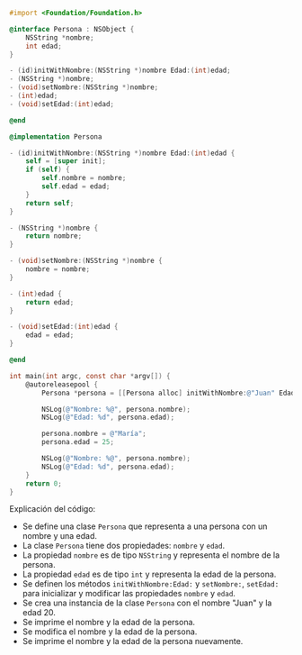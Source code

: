 ```objective-c
#import <Foundation/Foundation.h>

@interface Persona : NSObject {
    NSString *nombre;
    int edad;
}

- (id)initWithNombre:(NSString *)nombre Edad:(int)edad;
- (NSString *)nombre;
- (void)setNombre:(NSString *)nombre;
- (int)edad;
- (void)setEdad:(int)edad;

@end

@implementation Persona

- (id)initWithNombre:(NSString *)nombre Edad:(int)edad {
    self = [super init];
    if (self) {
        self.nombre = nombre;
        self.edad = edad;
    }
    return self;
}

- (NSString *)nombre {
    return nombre;
}

- (void)setNombre:(NSString *)nombre {
    nombre = nombre;
}

- (int)edad {
    return edad;
}

- (void)setEdad:(int)edad {
    edad = edad;
}

@end

int main(int argc, const char *argv[]) {
    @autoreleasepool {
        Persona *persona = [[Persona alloc] initWithNombre:@"Juan" Edad:20];

        NSLog(@"Nombre: %@", persona.nombre);
        NSLog(@"Edad: %d", persona.edad);

        persona.nombre = @"María";
        persona.edad = 25;

        NSLog(@"Nombre: %@", persona.nombre);
        NSLog(@"Edad: %d", persona.edad);
    }
    return 0;
}
```

Explicación del código:

* Se define una clase `Persona` que representa a una persona con un nombre y una edad.
* La clase `Persona` tiene dos propiedades: `nombre` y `edad`.
* La propiedad `nombre` es de tipo `NSString` y representa el nombre de la persona.
* La propiedad `edad` es de tipo `int` y representa la edad de la persona.
* Se definen los métodos `initWithNombre:Edad:` y `setNombre:`, `setEdad:` para inicializar y modificar las propiedades `nombre` y `edad`.
* Se crea una instancia de la clase `Persona` con el nombre "Juan" y la edad 20.
* Se imprime el nombre y la edad de la persona.
* Se modifica el nombre y la edad de la persona.
* Se imprime el nombre y la edad de la persona nuevamente.